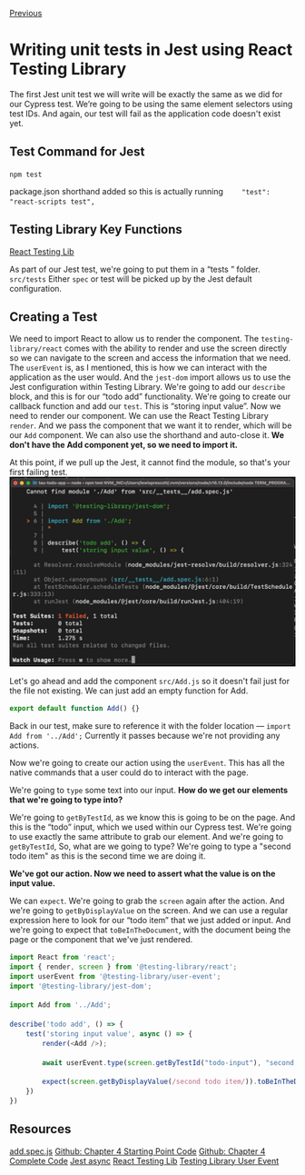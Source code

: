 [Previous](3%20-%20Writing%20Acceptance%20Test%20in%20Cypress.md)

# Writing unit tests in Jest using React Testing Library

The first Jest unit test we will write will be exactly the same as we did for our Cypress test. We’re going to be using the same element selectors using test IDs. And again, our test will fail as the application code doesn't exist yet.

## Test Command for Jest
``npm test``

package.json shorthand added so this is actually running
``    
"test": "react-scripts test",
``

## Testing Library Key Functions
[React Testing Lib](https://testing-library.com/docs/react-testing-library/api/)

As part of our Jest test, we're going to put them in a “tests ” folder. ``src/tests``
Either ``spec`` or test will be picked up by the Jest default configuration.

## Creating a Test
We need to import React to allow us to render the component.
The ``testing-library/react`` comes with the ability to render and use the screen directly so we can navigate to the screen and access the information that we need.
The ``userEvent`` is, as I mentioned, this is how we can interact with the application as the user would.
And the ``jest-dom`` import allows us to use the Jest configuration within Testing Library.
We're going to add our ``describe`` block, and this is for our “todo add” functionality.
We're going to create our callback function and add our ``test``. This is “storing input value”.
Now we need to render our component. We can use the React Testing Library ``render``.
And we pass the component that we want it to render, which will be our ``Add`` component.
We can also use the shorthand and auto-close it.
**We don't have the Add component yet, so we need to import it.**

At this point, if we pull up the Jest, it cannot find the module, so that's your first failing test.
![chapter4-img9.png](assets/chapter4-img9.png)

Let's go ahead and add the component ``src/Add.js`` so it doesn't fail just for the file not existing. We can just add an empty function for Add.
````javascript
export default function Add() {}
````

Back in our test, make sure to reference it with the folder location — ``import Add from '../Add';``
Currently it passes because we're not providing any actions.

Now we're going to create our action using the ``userEvent``.
This has all the native commands that a user could do to interact with the page.

We're going to ``type`` some text into our input.
**How do we get our elements that we're going to type into?**


We're going to ``getByTestId``, as we know this is going to be on the page.
And this is the “todo” input, which we used within our Cypress test.
We're going to use exactly the same attribute to grab our element. And we're going to ``getByTestId``,
So, what are we going to type? We're going to type a "second todo item" as this is the second time we are doing it.

**We've got our action. Now we need to assert what the value is on the input value.**

We can ``expect``. We're going to grab the ``screen`` again after the action.
And we're going to ``getByDisplayValue`` on the screen.
And we can use a regular expression here to look for our “todo item” that we just added or input.
And we're going to expect that ``toBeInTheDocument``, with the document being the page or the component that we've just rendered.

````javascript
import React from 'react';
import { render, screen } from '@testing-library/react';
import userEvent from '@testing-library/user-event';
import '@testing-library/jest-dom';

import Add from '../Add';

describe('todo add', () => {
    test('storing input value', async () => {
        render(<Add />);

        await userEvent.type(screen.getByTestId("todo-input"), "second todo item");

        expect(screen.getByDisplayValue(/second todo item/)).toBeInTheDocument();
    })
})
````


## Resources
[add.spec.js](https://github.com/lewisP707/acceptance-test-driven-development-for-front-end/blob/chapter-5/src/__tests__/add.spec.js)
[Github: Chapter 4 Starting Point Code](https://github.com/lewisP707/acceptance-test-driven-development-for-front-end/releases/tag/chapter-4)
[Github: Chapter 4 Complete Code](https://github.com/lewisP707/acceptance-test-driven-development-for-front-end/releases/tag/chapter-5)
[Jest async](https://jestjs.io/docs/asynchronous#asyncawait)
[React Testing Lib](https://testing-library.com/docs/react-testing-library/api/)
[Testing Library User Event](https://testing-library.com/docs/user-event/intro/#writing-tests-with-userevent)